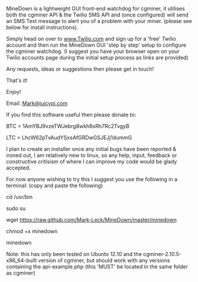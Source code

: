 MineDown is a lightweight GUI front-end watchdog for cgminer, it utilises both the cgminer API & the Twilio SMS API 
and (once configured) will send an SMS Text message to alert you of a problem with your miner. 
(please see below for install instructions).

Simply head on over to www.Twilio.com and sign up for a 'free' Twilio account and then run the 
MineDown GUI 'step by step' setup to configure the cgminer watchdog. 
(I suggest you have your browser open on your Twilio accounts page during the initial setup process as links are provided)

Any requests, ideas or suggestions then please get in touch!

That's it!

Enjoy!

Email: Mark@juicypi.com

If you find this software useful then please donate to:

BTC = 1AmYBJ9vzeTWJebrg8wkh8sRh7Rc2TvgyB

LTC = LhcW62pTvAudYSxsAfGRDwGSJEJj1dummG 

I plan to create an installer once any initial bugs have been reported & ironed out, I am relatively new to linux, 
so any help, input, feedback or constructive critisism of where I can improve my code would be glady accepted.

For now anyone wishing to try this I suggest you use the following in a terminal:
(copy and paste the following)

cd /usr/bin

sudo su

wget https://raw.github.com/Mark-Leck/MineDown/master/minedown

chmod +x minedown

minedown

Note: this has only been tested on Ubunto 12.10 and the cgminer-2.10.5-x86_64-built version of cgminer, 
but should work with any versions containing the api-example.php (this 'MUST' be located in the same folder as cgminer)


